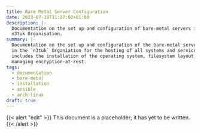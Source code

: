 ```yaml
---
title: Bare Metal Server Configuration
date: 2023-07-19T11:27:02+01:00
description: |-
  Documentation on the set up and configuration of bare-metal servers in the
  n3tuk Organisation.
summary: |-
  Documentation on the set up and configuration of the bare-metal servers used
  in the `n3tuk` Organiation for the hosting of all systems and services. This
  includes the installation of the operating system, filesystem layout, and
  managing encryption-at-rest.
tags:
  - documentation
  - bare-metal
  - installation
  - ansible
  - arch-linux
draft: true
---
```

{{< alert "edit" >}}
This document is a placeholder; it has yet to be written.
{{< /alert >}}
